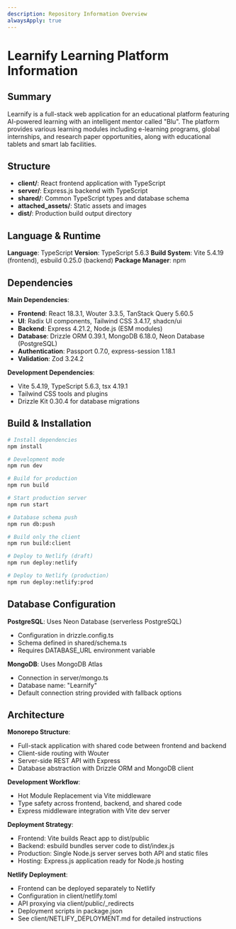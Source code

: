 ```yaml
---
description: Repository Information Overview
alwaysApply: true
---
```


# Learnify Learning Platform Information

## Summary

Learnify is a full-stack web application for an educational platform featuring AI-powered learning with an intelligent mentor called "Blu". The platform provides various learning modules including e-learning programs, global internships, and research paper opportunities, along with educational tablets and smart lab facilities.

## Structure

- **client/**: React frontend application with TypeScript
- **server/**: Express.js backend with TypeScript
- **shared/**: Common TypeScript types and database schema
- **attached_assets/**: Static assets and images
- **dist/**: Production build output directory

## Language & Runtime

**Language**: TypeScript
**Version**: TypeScript 5.6.3
**Build System**: Vite 5.4.19 (frontend), esbuild 0.25.0 (backend)
**Package Manager**: npm

## Dependencies

**Main Dependencies**:

- **Frontend**: React 18.3.1, Wouter 3.3.5, TanStack Query 5.60.5
- **UI**: Radix UI components, Tailwind CSS 3.4.17, shadcn/ui
- **Backend**: Express 4.21.2, Node.js (ESM modules)
- **Database**: Drizzle ORM 0.39.1, MongoDB 6.18.0, Neon Database (PostgreSQL)
- **Authentication**: Passport 0.7.0, express-session 1.18.1
- **Validation**: Zod 3.24.2

**Development Dependencies**:

- Vite 5.4.19, TypeScript 5.6.3, tsx 4.19.1
- Tailwind CSS tools and plugins
- Drizzle Kit 0.30.4 for database migrations

## Build & Installation

```bash
# Install dependencies
npm install

# Development mode
npm run dev

# Build for production
npm run build

# Start production server
npm run start

# Database schema push
npm run db:push

# Build only the client
npm run build:client

# Deploy to Netlify (draft)
npm run deploy:netlify

# Deploy to Netlify (production)
npm run deploy:netlify:prod
```

## Database Configuration

**PostgreSQL**: Uses Neon Database (serverless PostgreSQL)

- Configuration in drizzle.config.ts
- Schema defined in shared/schema.ts
- Requires DATABASE_URL environment variable

**MongoDB**: Uses MongoDB Atlas

- Connection in server/mongo.ts
- Database name: "Learnify"
- Default connection string provided with fallback options

## Architecture

**Monorepo Structure**:

- Full-stack application with shared code between frontend and backend
- Client-side routing with Wouter
- Server-side REST API with Express
- Database abstraction with Drizzle ORM and MongoDB client

**Development Workflow**:

- Hot Module Replacement via Vite middleware
- Type safety across frontend, backend, and shared code
- Express middleware integration with Vite dev server

**Deployment Strategy**:

- Frontend: Vite builds React app to dist/public
- Backend: esbuild bundles server code to dist/index.js
- Production: Single Node.js server serves both API and static files
- Hosting: Express.js application ready for Node.js hosting

**Netlify Deployment**:

- Frontend can be deployed separately to Netlify
- Configuration in client/netlify.toml
- API proxying via client/public/\_redirects
- Deployment scripts in package.json
- See client/NETLIFY_DEPLOYMENT.md for detailed instructions

